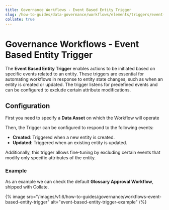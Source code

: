 ```yaml
---
title: Governance Workflows - Event Based Entity Trigger
slug: /how-to-guides/data-governance/workflows/elements/triggers/event-based-entity-trigger
collate: true
---
```


# Governance Workflows - Event Based Entity Trigger

The **Event Based Entity Trigger** enables actions to be initiated based on specific events related to an entity.
These triggers are essential for automating workflows in response to entity state changes, such as when an entity is created or updated.
The trigger listens for predefined events and can be configured to exclude certain attribute modifications.

## Configuration

First you need to specify a **Data Asset** on which the Workflow will operate

Then, the Trigger can be configured to respond to the following events:

- **Created**: Triggered when a new entity is created.
- **Updated**: Triggered when an existing entity is updated.

Additionally, this trigger allows fine-tuning by excluding certain events that modify only specific attributes of the entity.


### Example

As an example we can check the default **Glossary Approval Workflow**, shipped with Collate.

{% image src="/images/v1.6/how-to-guides/governance/workflows-event-based-entity-trigger" alt="event-based-entity-trigger-example" /%}
